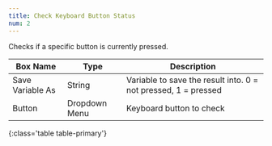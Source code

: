 ```yaml
---
title: Check Keyboard Button Status
num: 2
---
```


Checks if a specific button is currently pressed. 


| Box Name | Type | Description | 
|-------|--------|--------
|Save Variable As|String|Variable to save the result into. 0 = not pressed, 1 = pressed
|Button|Dropdown Menu|Keyboard button to check
{:class='table table-primary'}









